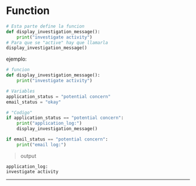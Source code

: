 # Function

```py
# Esta parte define la funcion
def display_investigation_message():
    print("investigate activity")
# Para que se "active" hay que llamarla
display_investigation_message()
```

ejemplo:    
```py
# funcion
def display_investigation_message():
    print("investigate activity")

# Variables
application_status = "potential concern"
email_status = "okay"

# "Codigo"
if application_status == "potential concern":
    print("application_log:")
    display_investigation_message()

if email_status == "potential concern":
    print("email log:")
```
> output

`application_log:`  
`investigate activity`  

---




